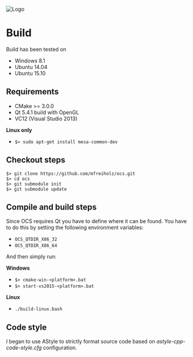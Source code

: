 ![Logo](https://raw.githubusercontent.com/mfreiholz/ocs/master/projects/videoclient/res/logo-48x48.png)


# Build

Build has been tested on
- Windows 8.1
- Ubuntu 14.04
- Ubuntu 15.10


## Requirements

- CMake >= 3.0.0
- Qt 5.4.1 build with OpenGL
- VC12 (Visual Studio 2013)

__Linux only__
- `$> sudo apt-get install mesa-common-dev`


## Checkout steps

```
$> git clone https://github.com/mfreiholz/ocs.git
$> cd ocs
$> git submodule init
$> git submodule update
```


## Compile and build steps

Since OCS requires Qt you have to define where it can be found.
You have to do this by setting the following environment variables:

- `OCS_QTDIR_X86_32`
- `OCS_QTDIR_X86_64`

And then simply run:

__Windows__
- `$> cmake-win-<platform>.bat`
- `$> start-vs2015-<platform>.bat`

__Linux__
- `./build-linux.bash`


## Code style

I began to use AStyle to strictly format source code based on
*astyle-cpp-code-style.cfg* configuration.


